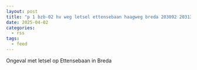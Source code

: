 ```yaml
---
layout: post
title: "p 1 bzb-02 hv weg letsel ettensebaan haagweg breda 203092 203132"
date: 2025-04-02
categories: 
  - rss
tags: 
  - feed
---
```


Ongeval met letsel op Ettensebaan in Breda

